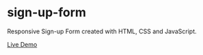 # sign-up-form

Responsive Sign-up Form created with HTML, CSS and JavaScript.

[Live Demo](https://eyuhar.github.io/sign-up-form/)
